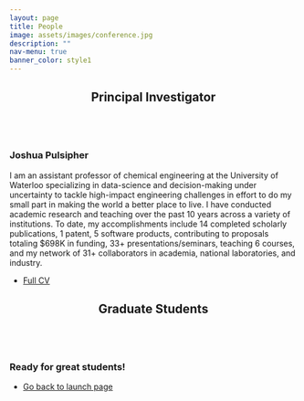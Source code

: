 ```yaml
---
layout: page
title: People
image: assets/images/conference.jpg
description: ""
nav-menu: true
banner_color: style1
---
```


<section id="profile">
	<div class="inner">
        <header class="major">
			<h2>Principal Investigator</h2>
		</header>
		<p><span class="image left"><img src="{% link assets/images/profile.png %}" alt="" /></span>
        <h3> Joshua Pulsipher </h3>
        I am an assistant professor of chemical engineering at the University of Waterloo specializing in data-science and decision-making under uncertainty to tackle high-impact engineering challenges in effort to do my small part in making the world a better place to live. I have conducted academic research and teaching over the past 10 years across a variety of institutions. To date, my accomplishments include 14 completed scholarly publications, 1 patent, 5 software products, contributing to proposals totaling $698K in funding, 33+ presentations/seminars, teaching 6 courses, and my network of 31+ collaborators in academia, national laboratories, and industry.</p>
        <ul class="actions">
			<li><a href="files/cv.html" class="button icon fa-file">Full CV</a></li>
		</ul>
    </div>
</section>

<section id="profile">
	<div class="inner">
        <header class="major">
			<h2>Graduate Students</h2>
		</header>
		<p><span class="image Right"><img src="" alt="" /></span>
        <h3> Ready for great students! </h3>
       </p>
    </div>
</section>

<section>
	<div class="inner">
		<ul class="actions">
    		<li><a href="/#launch" class="button icon fa-arrow-left">Go back to launch page</a></li>
		</ul>
	</div>
</section>